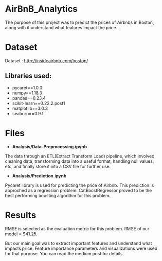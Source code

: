 # AirBnB_Analytics

The purpose of this project was to predict the prices of Airbnbs in Boston, along with it understand what features impact the price.

# Dataset 
Dataset : http://insideairbnb.com/boston/ 

## Libraries used:
- pycaret==1.0.0
- numpy==1.18.3
- pandas==0.23.4
- scikit-learn==0.22.2.post1
- matplotlib==3.0.3
- seaborn==0.9.1


# Files
 - **Analysis/Data-Preprocessing.ipynb**

The data through an ETL(Extract Transform Load) pipeline, which involved cleaning data, transforming data into a useful format, handling null values, etc, and finally store it into a CSV file for further use.

- **Analysis/Prediction.ipynb**

Pycaret library is used for predicting the price of Airbnb. 
This prediction is approched as a regression problem. CatBoostRegressor proved to be the best performing boosting algorithm for this problem.

# Results
RMSE is selected as the evaluation metric for this problem.
RMSE of our model = $41.25.


But our main goal was to extract important features and understand what impacts price.
Feature importance parameters and visualizations were used for that purpose.
You can read the medium post for details.

